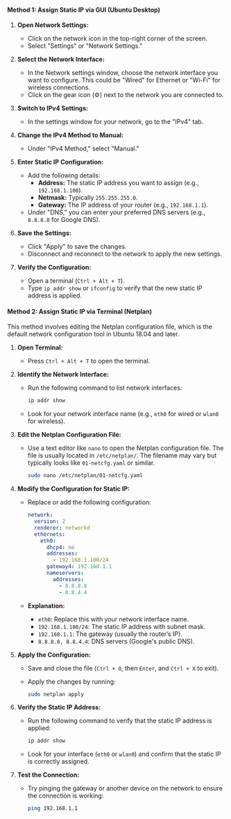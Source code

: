 #### **Method 1: Assign Static IP via GUI (Ubuntu Desktop)**

1. **Open Network Settings:**
   - Click on the network icon in the top-right corner of the screen.
   - Select "Settings" or "Network Settings."

2. **Select the Network Interface:**
   - In the Network settings window, choose the network interface you want to configure. This could be "Wired" for Ethernet or "Wi-Fi" for wireless connections.
   - Click on the gear icon (⚙️) next to the network you are connected to.

3. **Switch to IPv4 Settings:**
   - In the settings window for your network, go to the "IPv4" tab.

4. **Change the IPv4 Method to Manual:**
   - Under "IPv4 Method," select "Manual."

5. **Enter Static IP Configuration:**
   - Add the following details:
     - **Address:** The static IP address you want to assign (e.g., `192.168.1.100`).
     - **Netmask:** Typically `255.255.255.0`.
     - **Gateway:** The IP address of your router (e.g., `192.168.1.1`).
   - Under "DNS," you can enter your preferred DNS servers (e.g., `8.8.8.8` for Google DNS).

6. **Save the Settings:**
   - Click "Apply" to save the changes.
   - Disconnect and reconnect to the network to apply the new settings.

7. **Verify the Configuration:**
   - Open a terminal (`Ctrl + Alt + T`).
   - Type `ip addr show` or `ifconfig` to verify that the new static IP address is applied.

#### **Method 2: Assign Static IP via Terminal (Netplan)**

This method involves editing the Netplan configuration file, which is the default network configuration tool in Ubuntu 18.04 and later.

1. **Open Terminal:**
   - Press `Ctrl + Alt + T` to open the terminal.

2. **Identify the Network Interface:**
   - Run the following command to list network interfaces:
     
     ```bash
     ip addr show
     ```
   - Look for your network interface name (e.g., `eth0` for wired or `wlan0` for wireless).

3. **Edit the Netplan Configuration File:**
   - Use a text editor like `nano` to open the Netplan configuration file. The file is usually located in `/etc/netplan/`. The filename may vary but typically looks like `01-netcfg.yaml` or similar.
     
     ```bash
     sudo nano /etc/netplan/01-netcfg.yaml
     ```

4. **Modify the Configuration for Static IP:**
   - Replace or add the following configuration:
     
     ```yaml
     network:
       version: 2
       renderer: networkd
       ethernets:
         eth0:
           dhcp4: no
           addresses:
             - 192.168.1.100/24
           gateway4: 192.168.1.1
           nameservers:
             addresses:
               - 8.8.8.8
               - 8.8.4.4
     ```
   - **Explanation:**
     - `eth0`: Replace this with your network interface name.
     - `192.168.1.100/24`: The static IP address with subnet mask.
     - `192.168.1.1`: The gateway (usually the router’s IP).
     - `8.8.8.8, 8.8.4.4`: DNS servers (Google's public DNS).

5. **Apply the Configuration:**
   - Save and close the file (`Ctrl + O`, then `Enter`, and `Ctrl + X` to exit).
   - Apply the changes by running:
     
     ```bash
     sudo netplan apply
     ```

6. **Verify the Static IP Address:**
   - Run the following command to verify that the static IP address is applied:
     
     ```bash
     ip addr show
     ```
   - Look for your interface (`eth0` or `wlan0`) and confirm that the static IP is correctly assigned.

7. **Test the Connection:**
   - Try pinging the gateway or another device on the network to ensure the connection is working:
     
     ```bash
     ping 192.168.1.1
     ```
